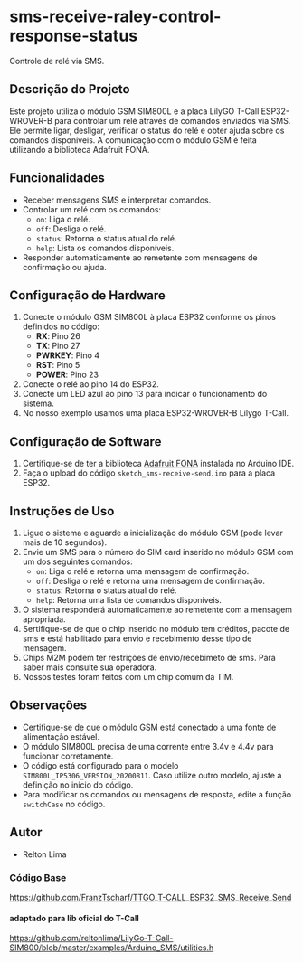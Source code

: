 # sms-receive-raley-control-response-status
Controle de relé via SMS.

## Descrição do Projeto
Este projeto utiliza o módulo GSM SIM800L e a placa LilyGO T-Call ESP32-WROVER-B para controlar um relé através de comandos enviados via SMS. Ele permite ligar, desligar, verificar o status do relé e obter ajuda sobre os comandos disponíveis. A comunicação com o módulo GSM é feita utilizando a biblioteca Adafruit FONA.

## Funcionalidades
- Receber mensagens SMS e interpretar comandos.
- Controlar um relé com os comandos:
  - `on`: Liga o relé.
  - `off`: Desliga o relé.
  - `status`: Retorna o status atual do relé.
  - `help`: Lista os comandos disponíveis.
- Responder automaticamente ao remetente com mensagens de confirmação ou ajuda.

## Configuração de Hardware
1. Conecte o módulo GSM SIM800L à placa ESP32 conforme os pinos definidos no código:
   - **RX**: Pino 26
   - **TX**: Pino 27
   - **PWRKEY**: Pino 4
   - **RST**: Pino 5
   - **POWER**: Pino 23
2. Conecte o relé ao pino 14 do ESP32.
3. Conecte um LED azul ao pino 13 para indicar o funcionamento do sistema.
4. No nosso exemplo usamos uma placa ESP32-WROVER-B Lilygo T-Call.

## Configuração de Software
1. Certifique-se de ter a biblioteca [Adafruit FONA](https://github.com/adafruit/Adafruit_FONA_Library) instalada no Arduino IDE.
2. Faça o upload do código `sketch_sms-receive-send.ino` para a placa ESP32.

## Instruções de Uso
1. Ligue o sistema e aguarde a inicialização do módulo GSM (pode levar mais de 10 segundos).
2. Envie um SMS para o número do SIM card inserido no módulo GSM com um dos seguintes comandos:
   - `on`: Liga o relé e retorna uma mensagem de confirmação.
   - `off`: Desliga o relé e retorna uma mensagem de confirmação.
   - `status`: Retorna o status atual do relé.
   - `help`: Retorna uma lista de comandos disponíveis.
3. O sistema responderá automaticamente ao remetente com a mensagem apropriada.
4. Sertifique-se de que o chip inserido no módulo tem créditos, pacote de sms e está habilitado para envio e recebimento desse tipo de mensagem.
5. Chips M2M podem ter restrições de envio/recebimeto de sms. Para saber mais consulte sua operadora.
6. Nossos testes foram feitos com um chip comum da TIM.

## Observações
- Certifique-se de que o módulo GSM está conectado a uma fonte de alimentação estável.
- O módulo SIM800L precisa de uma corrente entre 3.4v e 4.4v para funcionar corretamente.
- O código está configurado para o modelo `SIM800L_IP5306_VERSION_20200811`. Caso utilize outro modelo, ajuste a definição no início do código.
- Para modificar os comandos ou mensagens de resposta, edite a função `switchCase` no código.

## Autor
- Relton Lima
### Código Base
https://github.com/FranzTscharf/TTGO_T-CALL_ESP32_SMS_Receive_Send
#### adaptado para lib oficial do T-Call
https://github.com/reltonlima/LilyGo-T-Call-SIM800/blob/master/examples/Arduino_SMS/utilities.h
